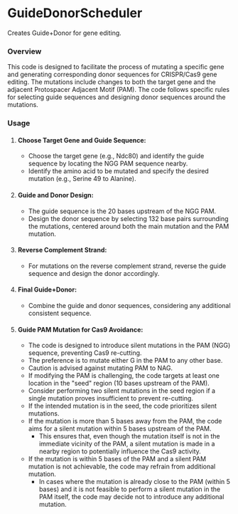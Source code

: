 # GuideDonorScheduler
Creates Guide+Donor for gene editing.

### **Overview**

This code is designed to facilitate the process of mutating a specific gene and generating corresponding donor sequences for CRISPR/Cas9 gene editing. The mutations include changes to both the target gene and the adjacent Protospacer Adjacent Motif (PAM). The code follows specific rules for selecting guide sequences and designing donor sequences around the mutations.

### **Usage**
1. #### Choose Target Gene and Guide Sequence: 
   * Choose the target gene (e.g., Ndc80) and identify the guide sequence by locating the NGG PAM sequence nearby.
   * Identify the amino acid to be mutated and specify the desired mutation (e.g., Serine 49 to Alanine).
2. #### Guide and Donor Design:
   * The guide sequence is the 20 bases upstream of the NGG PAM.
   * Design the donor sequence by selecting 132 base pairs surrounding the mutations, centered around both the main mutation and the PAM mutation.
3. #### Reverse Complement Strand:
   * For mutations on the reverse complement strand, reverse the guide sequence and design the donor accordingly.
4. #### Final Guide+Donor:
   * Combine the guide and donor sequences, considering any additional consistent sequence.
5. #### Guide PAM Mutation for Cas9 Avoidance:
   * The code is designed to introduce silent mutations in the PAM (NGG) sequence, preventing Cas9 re-cutting.
   * The preference is to mutate either G in the PAM to any other base.
   * Caution is advised against mutating PAM to NAG.
   * If modifying the PAM is challenging, the code targets at least one location in the "seed" region (10 bases upstream of the PAM).
   * Consider performing two silent mutations in the seed region if a single mutation proves insufficient to prevent re-cutting.
   * If the intended mutation is in the seed, the code prioritizes silent mutations.
   * If the mutation is more than 5 bases away from the PAM, the code aims for a silent mutation within 5 bases upstream of the PAM.
     * This ensures that, even though the mutation itself is not in the immediate vicinity of the PAM, a silent mutation is made in a nearby region to potentially influence the Cas9 activity.
   * If the mutation is within 5 bases of the PAM and a silent PAM mutation is not achievable, the code may refrain from additional mutation.
     * In cases where the mutation is already close to the PAM (within 5 bases) and it is not feasible to perform a silent mutation in the PAM itself, the code may decide not to introduce any additional mutation.
